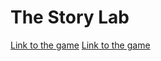 # The Story Lab 
<a href = https://htmlpreview.github.io/?https://github.com/heraces/tfg/blob/main/StoryLab-javaScript/index.html> Link to the game<a>
<a href = https://raw.githubusercontent.com/heraces/tfg/main/StoryLab-javaScript/index.html> Link to the game<a>
